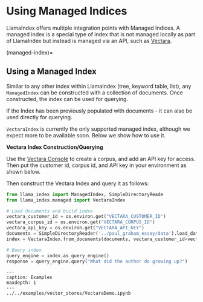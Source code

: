 # Using Managed Indices

LlamaIndex offers multiple integration points with Managed Indices. A managed index is a special type of index that is not managed locally as part of LlamaIndex but instead is managed via an API, such as [Vectara](https://vectara.com).

(managed-index)=

## Using a Managed Index

Similar to any other index within LlamaIndex (tree, keyword table, list), any `ManagedIndex` can be constructed with a collection
of documents. Once constructed, the index can be used for querying.

If the Index has been previously populated with documents - it can also be used directly for querying.

`VectaraIndex` is currently the only supported managed index, although we expect more to be available soon.
Below we show how to use it.

**Vectara Index Construction/Querying**

Use the [Vectara Console](https://console.vectara.com/login) to create a corpus, and add an API key for access. 
Then put the customer id, corpus id, and API key in your environment as shown below.

Then construct the Vectara Index and query it as follows:

```python
from llama_index import ManagedIndex, SimpleDirectoryReade
from llama_index.managed import VectaraIndex

# Load documents and build index
vectara_customer_id = os.environ.get("VECTARA_CUSTOMER_ID")
vectara_corpus_id = os.environ.get("VECTARA_CORPUS_ID")
vectara_api_key = os.environ.get("VECTARA_API_KEY")
documents = SimpleDirectoryReader('../paul_graham_essay/data').load_data()
index = VectaraIndex.from_documents(documents, vectara_customer_id=vectara_customer_id, vectara_corpus_id=vectara_corpus_id, vectara_api_key=vectara_api_key)

# Query index
query_engine = index.as_query_engine()
response = query_engine.query("What did the author do growing up?")
```


```{toctree}
---
caption: Examples
maxdepth: 1
---
../../examples/vector_stores/VectaraDemo.ipynb
```
